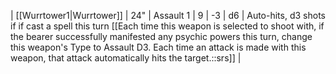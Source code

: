 | [[Wurrtower1\|Wurrtower]] | 24"   | Assault 1 | 9   | -3  | d6  | Auto-hits, d3 shots if if cast a spell this turn [[Each time this weapon is selected to shoot with, if the bearer successfully manifested any psychic powers this turn, change this weapon's Type to Assault D3. Each time an attack is made with this weapon, that attack automatically hits the target.::srs]] | 